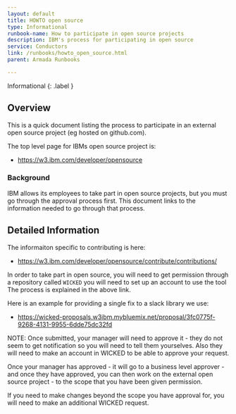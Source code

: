 ```yaml
---
layout: default
title: HOWTO open source
type: Informational
runbook-name: How to participate in open source projects
description: IBM's process for participating in open source
service: Conductors
link: /runbooks/howto_open_source.html
parent: Armada Runbooks

---
```


Informational
{: .label }

## Overview
This is a quick document listing the process to participate in an external open source project (eg hosted on github.com).
  
The top level page for IBMs open source project is:
* https://w3.ibm.com/developer/opensource
  

### Background
IBM allows its employees to take part in open source projects, but you must go through the approval process first.
This document links to the information needed to go through that process.

## Detailed Information
The informaiton specific to contributing is here:
* https://w3.ibm.com/developer/opensource/contribute/contributions/
  
In order to take part in open source, you will need to get permission through a repository called `WICKED`
you will need to set up an account to use the tool
The process is explained in the above link.
  
Here is an example for providing a single fix to a slack library we use:
* https://wicked-proposals.w3ibm.mybluemix.net/proposal/3fc0775f-9268-4131-9955-6dde75dc32fd
  
NOTE: Once submitted, your manager will need to approve it - they do not seem to get notification so you will need to tell them yourselves.
Also they will need to make an account in WICKED to be able to approve your request.
  
Once your manager has approved - it will go to a business level approver - and once they have approved, you can then work on the external open source project - to the scope that you have been given permission.
  
If you need to make changes beyond the scope you have approval for, you will need to make an additional WICKED request. 